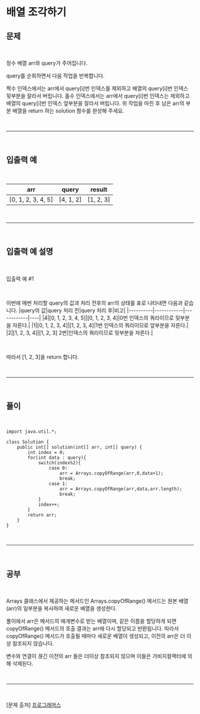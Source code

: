 # 배열 조각하기

## 문제

<br>

정수 배열 arr와 query가 주어집니다.

query를 순회하면서 다음 작업을 반복합니다.

짝수 인덱스에서는 arr에서 query[i]번 인덱스를 제외하고 배열의 query[i]번 인덱스 뒷부분을 잘라서 버립니다.
홀수 인덱스에서는 arr에서 query[i]번 인덱스는 제외하고 배열의 query[i]번 인덱스 앞부분을 잘라서 버립니다.
위 작업을 마친 후 남은 arr의 부분 배열을 return 하는 solution 함수를 완성해 주세요.

<br>

- - -

<br>

## 입출력 예

<br>

|arr|query|result|
|---|-------|------|
|[0, 1, 2, 3, 4, 5]|[4, 1, 2]|[1, 2, 3]|

<br>

- - -

<br>


## 입출력 예 설명

<br>

입출력 예 #1

<br>

이번에 매번 처리할 query의 값과 처리 전후의 arr의 상태를 표로 나타내면 다음과 같습니다.
|query의 값|query 처리 전|query 처리 후|비고|
|----------|------------|------------|----|
|4|[0, 1, 2, 3, 4, 5]|[0, 1, 2, 3, 4]|0번 인덱스의 쿼리이므로 뒷부분을 자른다.|
|1|[0, 1, 2, 3, 4]|[1, 2, 3, 4]|1번 인덱스의 쿼리이므로 앞부분을 자른다.|
|2|[1, 2, 3, 4]|[1, 2, 3]	2번|인덱스의 쿼리이므로 뒷부분을 자른다.|

<br>

따라서 [1, 2, 3]을 return 합니다.

<br>

- - -

<br>

## 풀이

<br>

```
import java.util.*;

class Solution {
    public int[] solution(int[] arr, int[] query) {
        int index = 0;
        for(int data : query){
            switch(index%2){
                case 0: 
                    arr = Arrays.copyOfRange(arr,0,data+1);
                    break;
                case 1:
                    arr = Arrays.copyOfRange(arr,data,arr.length);
                    break;
            }
            index++;
        }
        return arr;
    }
}
```
<br>

--- 

<br>

## 공부

<br>

Arrays 클래스에서 제공하는 메서드인 Arrays.copyOfRange() 메서드는 원본 배열(arr)의 일부분을 복사하여 새로운 배열을 생성한다.

풀이에서 arr은 메서드의 매개변수로 받는 배열이며, 같은 이름을 할당하게 되면 copyOfRange() 메서드의 호출 결과는 arr에 다시 할당되고 반환됩니다. 따라서 copyOfRange() 메서드가 호출될 때마다 새로운 배열이 생성되고, 이전의 arr은 더 이상 참조되지 않습니다.

변수와 연결이 끊긴 이전의 arr 들은 더이상 참조되지 않으며 이들은 가비지컬랙터에 의해 삭제된다.

<br>

---

<br>

[문제 출처] [프로그래머스](https://school.programmers.co.kr/learn/challenges?order=recent)
